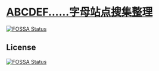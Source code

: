 # [ABCDEF......字母站点搜集整理](https://github.com/yougg/AlphabetSites/issues/1)
[![FOSSA Status](https://app.fossa.io/api/projects/git%2Bgithub.com%2Fyougg%2FAlphabetSites.svg?type=shield)](https://app.fossa.io/projects/git%2Bgithub.com%2Fyougg%2FAlphabetSites?ref=badge_shield)



## License
[![FOSSA Status](https://app.fossa.io/api/projects/git%2Bgithub.com%2Fyougg%2FAlphabetSites.svg?type=large)](https://app.fossa.io/projects/git%2Bgithub.com%2Fyougg%2FAlphabetSites?ref=badge_large)